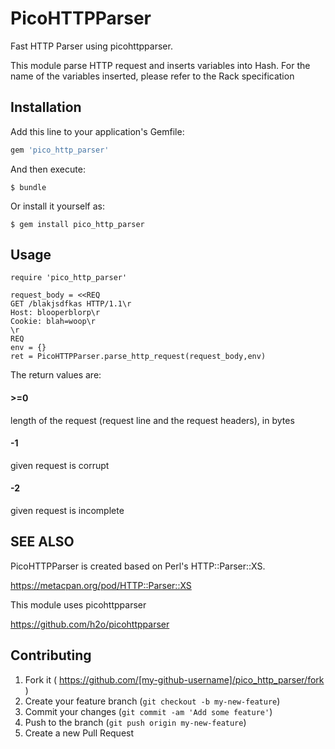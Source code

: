 # PicoHTTPParser

Fast HTTP Parser using picohttpparser.

This module parse HTTP request and inserts variables into Hash. For the name of the variables inserted, please refer to the Rack specification

## Installation

Add this line to your application's Gemfile:

```ruby
gem 'pico_http_parser'
```

And then execute:

    $ bundle

Or install it yourself as:

    $ gem install pico_http_parser

## Usage

```
require 'pico_http_parser'

request_body = <<REQ
GET /blakjsdfkas HTTP/1.1\r
Host: blooperblorp\r
Cookie: blah=woop\r
\r
REQ
env = {}
ret = PicoHTTPParser.parse_http_request(request_body,env)
```

The return values are:

#### >=0

length of the request (request line and the request headers), in bytes

#### -1

given request is corrupt

#### -2

given request is incomplete

## SEE ALSO

PicoHTTPParser is created based on Perl's HTTP::Parser::XS. 

https://metacpan.org/pod/HTTP::Parser::XS

This module uses picohttpparser

https://github.com/h2o/picohttpparser

## Contributing

1. Fork it ( https://github.com/[my-github-username]/pico_http_parser/fork )
2. Create your feature branch (`git checkout -b my-new-feature`)
3. Commit your changes (`git commit -am 'Add some feature'`)
4. Push to the branch (`git push origin my-new-feature`)
5. Create a new Pull Request

